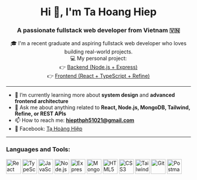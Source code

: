<h1 align="center">Hi 👋, I'm Ta Hoang Hiep</h1>
<h3 align="center">A passionate fullstack web developer from Vietnam 🇻🇳</h3>

<p align="center">
🎓 I'm a recent graduate and aspiring fullstack web developer who loves building real-world projects.<br />
💻 My personal project: <br />
👉 <a href="https://github.com/hoanghiep2625/NodeJs_Ivymoda">Backend (Node.js + Express)</a><br />
👉 <a href="https://github.com/hoanghiep2625/ReactJs_Ivymoda">Frontend (React + TypeScript + Refine)</a>
</p>

---

- 🌱 I’m currently learning more about **system design** and **advanced frontend architecture**
- 💬 Ask me about anything related to **React, Node.js, MongoDB, Tailwind, Refine, or REST APIs**
- 📫 How to reach me: **hiepthph51021@gmail.com**
- 👤 Facebook: [Tạ Hoàng Hiệp](https://fb.com/100073794850405)

---

<h3 align="left">Languages and Tools:</h3>
<p align="left">
  <img src="https://cdn.jsdelivr.net/gh/devicons/devicon/icons/react/react-original.svg" alt="React" width="40" height="40"/>
  <img src="https://cdn.jsdelivr.net/gh/devicons/devicon/icons/typescript/typescript-original.svg" alt="TypeScript" width="40" height="40"/>
  <img src="https://cdn.jsdelivr.net/gh/devicons/devicon/icons/javascript/javascript-original.svg" alt="JavaScript" width="40" height="40"/>
  <img src="https://cdn.jsdelivr.net/gh/devicons/devicon/icons/nodejs/nodejs-original.svg" alt="Node.js" width="40" height="40"/>
  <img src="https://cdn.jsdelivr.net/gh/devicons/devicon/icons/express/express-original.svg" alt="Express" width="40" height="40"/>
  <img src="https://cdn.jsdelivr.net/gh/devicons/devicon/icons/mongodb/mongodb-original.svg" alt="MongoDB" width="40" height="40"/>
  <img src="https://cdn.jsdelivr.net/gh/devicons/devicon/icons/html5/html5-original.svg" alt="HTML5" width="40" height="40"/>
  <img src="https://cdn.jsdelivr.net/gh/devicons/devicon/icons/css3/css3-original.svg" alt="CSS3" width="40" height="40"/>
  <img src="https://cdn.jsdelivr.net/gh/devicons/devicon@latest/icons/tailwindcss/tailwindcss-original.svg" width="40" height="40" alt="Tailwind CSS"/>
  <img src="https://cdn.jsdelivr.net/gh/devicons/devicon/icons/git/git-original.svg" alt="Git" width="40" height="40"/>
  <img src="https://cdn.jsdelivr.net/gh/devicons/devicon/icons/postman/postman-original.svg" alt="Postman" width="40" height="40"/>
</p>

